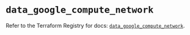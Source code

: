 # `data_google_compute_network`

Refer to the Terraform Registry for docs: [`data_google_compute_network`](https://registry.terraform.io/providers/hashicorp/google/6.11.0/docs/data-sources/compute_network).
